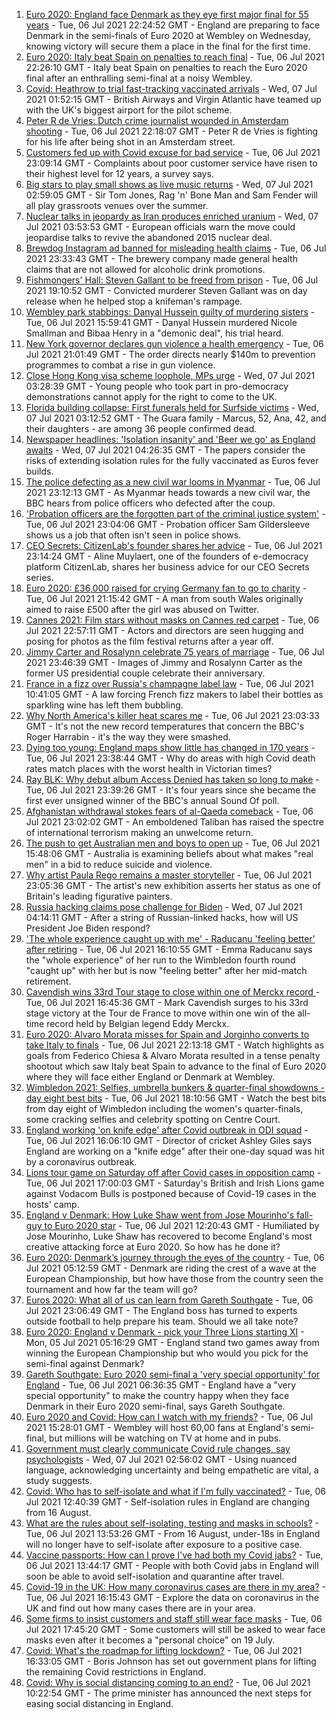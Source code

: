 1. [Euro 2020: England face Denmark as they eye first major final for 55 years](https://www.bbc.co.uk/sport/football/57735477) - Tue, 06 Jul 2021 22:24:52 GMT - England are preparing to face Denmark in the semi-finals of Euro 2020 at Wembley on Wednesday, knowing victory will secure them a place in the final for the first time.
2. [Euro 2020: Italy beat Spain on penalties to reach final](https://www.bbc.co.uk/sport/football/51198738) - Tue, 06 Jul 2021 22:26:10 GMT - Italy beat Spain on penalties to reach the Euro 2020 final after an enthralling semi-final at a noisy Wembley.
3. [Covid: Heathrow to trial fast-tracking vaccinated arrivals](https://www.bbc.co.uk/news/business-57743038) - Wed, 07 Jul 2021 01:52:15 GMT - British Airways and Virgin Atlantic have teamed up with the UK's biggest airport for the pilot scheme.
4. [Peter R de Vries: Dutch crime journalist wounded in Amsterdam shooting](https://www.bbc.co.uk/news/world-europe-57743233) - Tue, 06 Jul 2021 22:18:07 GMT - Peter R de Vries is fighting for his life after being shot in an Amsterdam street.
5. [Customers fed up with Covid excuse for bad service](https://www.bbc.co.uk/news/business-57734808) - Tue, 06 Jul 2021 23:09:14 GMT - Complaints about poor customer service have risen to their highest level for 12 years, a survey says.
6. [Big stars to play small shows as live music returns](https://www.bbc.co.uk/news/entertainment-arts-57734078) - Wed, 07 Jul 2021 02:59:05 GMT - Sir Tom Jones, Rag 'n' Bone Man and Sam Fender will all play grassroots venues over the summer.
7. [Nuclear talks in jeopardy as Iran produces enriched uranium](https://www.bbc.co.uk/news/world-middle-east-57744952) - Wed, 07 Jul 2021 03:53:53 GMT - European officials warn the move could jeopardise talks to revive the abandoned 2015 nuclear deal.
8. [Brewdog Instagram ad banned for misleading health claims](https://www.bbc.co.uk/news/business-57732529) - Tue, 06 Jul 2021 23:33:43 GMT - The brewery company made general health claims that are not allowed for alcoholic drink promotions.
9. [Fishmongers' Hall: Steven Gallant to be freed from prison](https://www.bbc.co.uk/news/uk-england-london-57742691) - Tue, 06 Jul 2021 19:10:52 GMT - Convicted murderer Steven Gallant was on day release when he helped stop a knifeman's rampage.
10. [Wembley park stabbings: Danyal Hussein guilty of murdering sisters](https://www.bbc.co.uk/news/uk-england-london-57721663) - Tue, 06 Jul 2021 15:59:41 GMT - Danyal Hussein murdered Nicole Smallman and Bibaa Henry in a "demonic deal", his trial heard.
11. [New York governor declares gun violence a health emergency](https://www.bbc.co.uk/news/world-us-canada-57743694) - Tue, 06 Jul 2021 21:01:49 GMT - The order directs nearly $140m to prevention programmes to combat a rise in gun violence.
12. [Close Hong Kong visa scheme loophole, MPs urge](https://www.bbc.co.uk/news/uk-57744847) - Wed, 07 Jul 2021 03:28:39 GMT - Young people who took part in pro-democracy demonstrations cannot apply for the right to come to the UK.
13. [Florida building collapse: First funerals held for Surfside victims](https://www.bbc.co.uk/news/world-us-canada-57742867) - Wed, 07 Jul 2021 03:12:52 GMT - The Guara family - Marcus, 52, Ana, 42, and their daughters - are among 36 people confirmed dead.
14. [Newspaper headlines: 'Isolation insanity' and 'Beer we go' as England awaits](https://www.bbc.co.uk/news/blogs-the-papers-57744001) - Wed, 07 Jul 2021 04:26:35 GMT - The papers consider the risks of extending isolation rules for the fully vaccinated as Euros fever builds.
15. [The police defecting as a new civil war looms in Myanmar](https://www.bbc.co.uk/news/world-asia-57739572) - Tue, 06 Jul 2021 23:12:13 GMT - As Myanmar heads towards a new civil war, the BBC hears from police officers who defected after the coup.
16. ['Probation officers are the forgotten part of the criminal justice system'](https://www.bbc.co.uk/news/uk-57688735) - Tue, 06 Jul 2021 23:04:06 GMT - Probation officer Sam Gildersleeve shows us a job that often isn't seen in police shows.
17. [CEO Secrets: CitizenLab's founder shares her advice](https://www.bbc.co.uk/news/business-57735056) - Tue, 06 Jul 2021 23:14:24 GMT - Aline Muylaert, one of the founders of e-democracy platform CitizenLab, shares her business advice for our CEO Secrets series.
18. [Euro 2020: £36,000 raised for crying Germany fan to go to charity](https://www.bbc.co.uk/news/uk-wales-57743923) - Tue, 06 Jul 2021 21:15:42 GMT - A man from south Wales originally aimed to raise £500 after the girl was abused on Twitter.
19. [Cannes 2021: Film stars without masks on Cannes red carpet](https://www.bbc.co.uk/news/entertainment-arts-57744491) - Tue, 06 Jul 2021 22:57:11 GMT - Actors and directors are seen hugging and posing for photos as the film festival returns after a year off.
20. [Jimmy Carter and Rosalynn celebrate 75 years of marriage](https://www.bbc.co.uk/news/world-us-canada-57734516) - Tue, 06 Jul 2021 23:46:39 GMT - Images of Jimmy and Rosalynn Carter as the former US presidential couple celebrate their anniversary.
21. [France in a fizz over Russia's champagne label law](https://www.bbc.co.uk/news/world-europe-57733684) - Tue, 06 Jul 2021 10:41:05 GMT - A law forcing French fizz makers to label their bottles as sparkling wine has left them bubbling.
22. [Why North America's killer heat scares me](https://www.bbc.co.uk/news/world-us-canada-57729502) - Tue, 06 Jul 2021 23:03:33 GMT - It's not the new record temperatures that concern the BBC's Roger Harrabin - it's the way they were smashed.
23. [Dying too young: England maps show little has changed in 170 years](https://www.bbc.co.uk/news/health-57730353) - Tue, 06 Jul 2021 23:38:44 GMT - Why do areas with high Covid death rates match places with the worst health in Victorian times?
24. [Ray BLK: Why debut album Access Denied has taken so long to make](https://www.bbc.co.uk/news/newsbeat-57722799) - Tue, 06 Jul 2021 23:39:26 GMT - It's four years since she became the first ever unsigned winner of the BBC's annual Sound Of poll.
25. [Afghanistan withdrawal stokes fears of al-Qaeda comeback](https://www.bbc.co.uk/news/world-asia-57738731) - Tue, 06 Jul 2021 23:02:02 GMT - An emboldened Taliban has raised the spectre of international terrorism making an unwelcome return.
26. [The push to get Australian men and boys to open up](https://www.bbc.co.uk/news/world-australia-57690857) - Tue, 06 Jul 2021 15:48:06 GMT - Australia is examining beliefs about what makes "real men" in a bid to reduce suicide and violence.
27. [Why artist Paula Rego remains a master storyteller](https://www.bbc.co.uk/news/entertainment-arts-57727021) - Tue, 06 Jul 2021 23:05:36 GMT - The artist's new exhibition asserts her status as one of Britain's leading figurative painters.
28. [Russia hacking claims pose challenge for Biden](https://www.bbc.co.uk/news/technology-57745324) - Wed, 07 Jul 2021 04:14:11 GMT - After a string of Russian-linked hacks, how will US President Joe Biden respond?
29. ['The whole experience caught up with me' - Raducanu 'feeling better' after retiring](https://www.bbc.co.uk/sport/tennis/57737252) - Tue, 06 Jul 2021 16:10:55 GMT - Emma Raducanu says the "whole experience" of her run to the Wimbledon fourth round "caught up" with her but is now "feeling better" after her mid-match retirement.
30. [Cavendish wins 33rd Tour stage to close within one of Merckx record ](https://www.bbc.co.uk/sport/cycling/57729678) - Tue, 06 Jul 2021 16:45:36 GMT - Mark Cavendish surges to his 33rd stage victory at the Tour de France to move within one win of the all-time record held by Belgian legend Eddy Merckx.
31. [Euro 2020: Alvaro Morata misses for Spain and Jorginho converts to take Italy to finals](https://www.bbc.co.uk/sport/av/football/57744059) - Tue, 06 Jul 2021 22:13:18 GMT - Watch highlights as goals from Federico Chiesa & Alvaro Morata resulted in a tense penalty shootout which saw Italy beat Spain to advance to the final of Euro 2020 where they will face either England or Denmark at Wembley.
32. [Wimbledon 2021: Selfies, umbrella bunkers & quarter-final showdowns - day eight best bits](https://www.bbc.co.uk/sport/av/tennis/57742552) - Tue, 06 Jul 2021 18:10:56 GMT - Watch the best bits from day eight of Wimbledon including the women's quarter-finals, some cracking selfies and celebrity spotting on Centre Court.
33. [England working 'on knife edge' after Covid outbreak in ODI squad](https://www.bbc.co.uk/sport/cricket/57739919) - Tue, 06 Jul 2021 16:06:10 GMT - Director of cricket Ashley Giles says England are working on a "knife edge" after their one-day squad was hit by a coronavirus outbreak.
34. [Lions tour game on Saturday off after Covid cases in opposition camp](https://www.bbc.co.uk/sport/rugby-union/57741576) - Tue, 06 Jul 2021 17:00:03 GMT - Saturday's British and Irish Lions game against Vodacom Bulls is postponed because of Covid-19 cases in the hosts' camp.
35. [England v Denmark: How Luke Shaw went from Jose Mourinho's fall-guy to Euro 2020 star](https://www.bbc.co.uk/sport/football/57722529) - Tue, 06 Jul 2021 12:20:43 GMT - Humiliated by Jose Mourinho, Luke Shaw has recovered to become England's most creative attacking force at Euro 2020. So how has he done it?
36. [Euro 2020: Denmark’s journey through the eyes of the country](https://www.bbc.co.uk/sport/football/57713112) - Tue, 06 Jul 2021 05:12:59 GMT - Denmark are riding the crest of a wave at the European Championship, but how have those from the country seen the tournament and how far the team will go?
37. [Euros 2020: What all of us can learn from Gareth Southgate](https://www.bbc.co.uk/news/world-57698821) - Tue, 06 Jul 2021 23:06:49 GMT - The England boss has turned to experts outside football to help prepare his team. Should we all take note?
38. [Euro 2020: England v Denmark - pick your Three Lions starting XI](https://www.bbc.co.uk/sport/football/57713107) - Mon, 05 Jul 2021 05:16:29 GMT - England stand two games away from winning the European Championship but who would you pick for the semi-final against Denmark?
39. [Gareth Southgate: Euro 2020 semi-final a 'very special opportunity' for England](https://www.bbc.co.uk/sport/football/57725655) - Tue, 06 Jul 2021 06:36:35 GMT - England have a "very special opportunity" to make the country happy when they face Denmark in their Euro 2020 semi-final, says Gareth Southgate.
40. [Euro 2020 and Covid: How can I watch with my friends?](https://www.bbc.co.uk/news/uk-57386719) - Tue, 06 Jul 2021 15:28:01 GMT - Wembley will host 60,00 fans at England's semi-final, but millions will be watching on TV at home and in pubs.
41. [Government must clearly communicate Covid rule changes, say psychologists](https://www.bbc.co.uk/news/health-57739832) - Wed, 07 Jul 2021 02:56:02 GMT - Using nuanced language, acknowledging uncertainty and being empathetic are vital, a study suggests.
42. [Covid: Who has to self-isolate and what if I'm fully vaccinated?](https://www.bbc.co.uk/news/explainers-54239922) - Tue, 06 Jul 2021 12:40:39 GMT - Self-isolation rules in England are changing from 16 August.
43. [What are the rules about self-isolating, testing and masks in schools?](https://www.bbc.co.uk/news/education-51643556) - Tue, 06 Jul 2021 13:53:26 GMT - From 16 August, under-18s in England will no longer have to self-isolate after exposure to a positive case.
44. [Vaccine passports: How can I prove I've had both my Covid jabs?](https://www.bbc.co.uk/news/explainers-55718553) - Tue, 06 Jul 2021 13:44:17 GMT - People with both Covid jabs in England will soon be able to avoid self-isolation and quarantine after travel.
45. [Covid-19 in the UK: How many coronavirus cases are there in my area?](https://www.bbc.co.uk/news/uk-51768274) - Tue, 06 Jul 2021 16:15:43 GMT - Explore the data on coronavirus in the UK and find out how many cases there are in your area.
46. [Some firms to insist customers and staff still wear face masks](https://www.bbc.co.uk/news/business-57677159) - Tue, 06 Jul 2021 17:45:20 GMT - Some customers will still be asked to wear face masks even after it becomes a "personal choice" on 19 July.
47. [Covid: What's the roadmap for lifting lockdown?](https://www.bbc.co.uk/news/explainers-52530518) - Tue, 06 Jul 2021 16:33:05 GMT - Boris Johnson has set out government plans for lifting the remaining Covid restrictions in England.
48. [Covid: Why is social distancing coming to an end?](https://www.bbc.co.uk/news/uk-51506729) - Tue, 06 Jul 2021 10:22:54 GMT - The prime minister has announced the next steps for easing social distancing in England.
